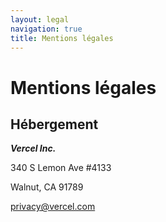 ```yaml
---
layout: legal
navigation: true
title: Mentions légales
---
```


# Mentions légales

## Hébergement

***Vercel Inc.***

340 S Lemon Ave #4133

Walnut, CA 91789

privacy@vercel.com